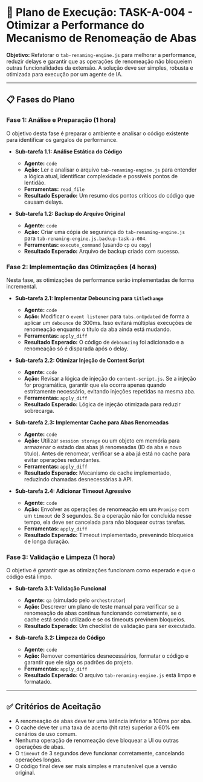# 🚀 Plano de Execução: TASK-A-004 - Otimizar a Performance do Mecanismo de Renomeação de Abas

**Objetivo:** Refatorar o `tab-renaming-engine.js` para melhorar a performance, reduzir delays e garantir que as operações de renomeação não bloqueiem outras funcionalidades da extensão. A solução deve ser simples, robusta e otimizada para execução por um agente de IA.

---

## 📋 Fases do Plano

### Fase 1: Análise e Preparação (1 hora)

O objetivo desta fase é preparar o ambiente e analisar o código existente para identificar os gargalos de performance.

- **Sub-tarefa 1.1: Análise Estática do Código**

  - **Agente:** `code`
  - **Ação:** Ler e analisar o arquivo `tab-renaming-engine.js` para entender a lógica atual, identificar complexidade e possíveis pontos de lentidão.
  - **Ferramentas:** `read_file`
  - **Resultado Esperado:** Um resumo dos pontos críticos do código que causam delays.

- **Sub-tarefa 1.2: Backup do Arquivo Original**
  - **Agente:** `code`
  - **Ação:** Criar uma cópia de segurança do `tab-renaming-engine.js` para `tab-renaming-engine.js.backup-task-a-004`.
  - **Ferramentas:** `execute_command` (usando `cp` ou `copy`)
  - **Resultado Esperado:** Arquivo de backup criado com sucesso.

### Fase 2: Implementação das Otimizações (4 horas)

Nesta fase, as otimizações de performance serão implementadas de forma incremental.

- **Sub-tarefa 2.1: Implementar Debouncing para `titleChange`**

  - **Agente:** `code`
  - **Ação:** Modificar o `event listener` para `tabs.onUpdated` de forma a aplicar um `debounce` de 300ms. Isso evitará múltiplas execuções de renomeação enquanto o título da aba ainda está mudando.
  - **Ferramentas:** `apply_diff`
  - **Resultado Esperado:** O código de `debouncing` foi adicionado e a renomeação só é disparada após o delay.

- **Sub-tarefa 2.2: Otimizar Injeção de Content Script**

  - **Agente:** `code`
  - **Ação:** Revisar a lógica de injeção do `content-script.js`. Se a injeção for programática, garantir que ela ocorra apenas quando estritamente necessário, evitando injeções repetidas na mesma aba.
  - **Ferramentas:** `apply_diff`
  - **Resultado Esperado:** Lógica de injeção otimizada para reduzir sobrecarga.

- **Sub-tarefa 2.3: Implementar Cache para Abas Renomeadas**

  - **Agente:** `code`
  - **Ação:** Utilizar `session storage` ou um objeto em memória para armazenar o estado das abas já renomeadas (ID da aba e novo título). Antes de renomear, verificar se a aba já está no cache para evitar operações redundantes.
  - **Ferramentas:** `apply_diff`
  - **Resultado Esperado:** Mecanismo de cache implementado, reduzindo chamadas desnecessárias à API.

- **Sub-tarefa 2.4: Adicionar Timeout Agressivo**
  - **Agente:** `code`
  - **Ação:** Envolver as operações de renomeação em um `Promise` com um `timeout` de 3 segundos. Se a operação não for concluída nesse tempo, ela deve ser cancelada para não bloquear outras tarefas.
  - **Ferramentas:** `apply_diff`
  - **Resultado Esperado:** Timeout implementado, prevenindo bloqueios de longa duração.

### Fase 3: Validação e Limpeza (1 hora)

O objetivo é garantir que as otimizações funcionam como esperado e que o código está limpo.

- **Sub-tarefa 3.1: Validação Funcional**

  - **Agente:** `qa` (simulado pelo `orchestrator`)
  - **Ação:** Descrever um plano de teste manual para verificar se a renomeação de abas continua funcionando corretamente, se o cache está sendo utilizado e se os timeouts previnem bloqueios.
  - **Resultado Esperado:** Um checklist de validação para ser executado.

- **Sub-tarefa 3.2: Limpeza do Código**
  - **Agente:** `code`
  - **Ação:** Remover comentários desnecessários, formatar o código e garantir que ele siga os padrões do projeto.
  - **Ferramentas:** `apply_diff`
  - **Resultado Esperado:** O arquivo `tab-renaming-engine.js` está limpo e formatado.

---

## ✅ Critérios de Aceitação

- A renomeação de abas deve ter uma latência inferior a 100ms por aba.
- O cache deve ter uma taxa de acerto (hit rate) superior a 60% em cenários de uso comum.
- Nenhuma operação de renomeação deve bloquear a UI ou outras operações de abas.
- O `timeout` de 3 segundos deve funcionar corretamente, cancelando operações longas.
- O código final deve ser mais simples e manutenível que a versão original.
